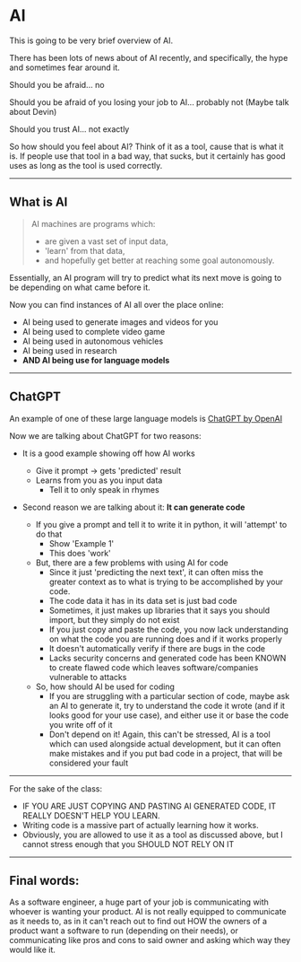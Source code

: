 # AI

This is going to be very brief overview of AI.

There has been lots of news about of AI recently, and specifically, the hype and sometimes fear around it.

Should you be afraid... no

Should you be afraid of you losing your job to AI... probably not (Maybe talk about Devin)

Should you trust AI... not exactly

So how should you feel about AI? Think of it as a tool, cause that is what it is.
If people use that tool in a bad way, that sucks, but it certainly has good uses as long as the tool is used correctly.

----

## What is AI

> AI machines are programs which:
> - are given a vast set of input data, 
> - 'learn' from that data, 
> - and hopefully get better at reaching some goal autonomously.

Essentially, an AI program will try to predict what its next move is going to be depending on what came before it.

Now you can find instances of AI all over the place online:
- AI being used to generate images and videos for you
- AI being used to complete video game
- AI being used in autonomous vehicles
- AI being used in research
- **AND AI being use for language models**

---

## ChatGPT

An example of one of these large language models is [ChatGPT by OpenAI](https://chat.openai.com/)

Now we are talking about ChatGPT for two reasons:
- It is a good example showing off how AI works
  - Give it prompt -> gets 'predicted' result
  - Learns from you as you input data
    - Tell it to only speak in rhymes

- Second reason we are talking about it: **It can generate code**
  - If you give a prompt and tell it to write it in python, it will 'attempt' to do that
    - Show 'Example 1'
    - This does 'work'
  - But, there are a few problems with using AI for code
    - Since it just 'predicting the next text', it can often miss the greater context as to what is trying to be 
      accomplished by your code. 
    - The code data it has in its data set is just bad code
    - Sometimes, it just makes up libraries that it says you should import, but they simply do not exist
    - If you just copy and paste the code, you now lack understanding on what the code you are running does
      and if it works properly
    - It doesn't automatically verify if there are bugs in the code
    - Lacks security concerns and generated code has been KNOWN to create flawed code which leaves software/companies vulnerable to attacks
  - So, how should AI be used for coding
    - If you are struggling with a particular section of code, maybe ask an AI to generate it, try to understand
      the code it wrote (and if it looks good for your use case), and either use it or base the code you write off of it
    - Don't depend on it! Again, this can't be stressed, AI is a tool which can used alongside
      actual development, but it can often make mistakes and if you put bad code in a project, that will be considered your fault
    
---


For the sake of the class:
  - IF YOU ARE JUST COPYING AND PASTING AI GENERATED CODE, IT REALLY DOESN'T HELP YOU LEARN.
  - Writing code is a massive part of actually learning how it works.
  - Obviously, you are allowed to use it as a tool as discussed above, but I cannot stress enough that you SHOULD NOT RELY ON IT



----

## Final words: 

As a software engineer, a huge part of your job is communicating with whoever is wanting your product.
AI is not really equipped to communicate as it needs to, as in it can't reach out to find out HOW
the owners of a product want a software to run (depending on their needs), or communicating like
pros and cons to said owner and asking which way they would like it.


